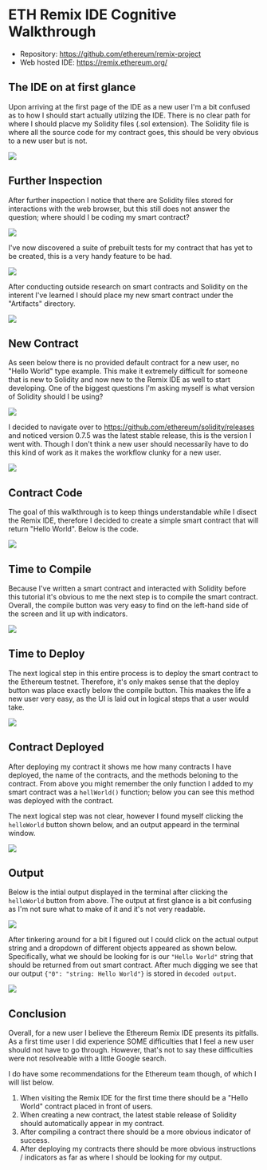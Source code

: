 # ETH Remix IDE Cognitive Walkthrough

- Repository: https://github.com/ethereum/remix-project
- Web hosted IDE: https://remix.ethereum.org/

## The IDE on at first glance

Upon arriving at the first page of the IDE as a new user I'm a bit confused as to how I should start actually utilzing the IDE. There is no clear path for where I should placve my Solidity files (.sol extension). The Solidity file is where all the source code for my contract goes, this should be very obvious to a new user but is not.

![](RemxiFirstGlance.PNG)

## Further Inspection

After further inspection I notice that there are Solidity files stored for interactions with the web browser, but this still does not answer the question; where should I be coding my smart contract?

![](Remix1.PNG)  

I've now discovered a suite of prebuilt tests for my contract that has yet to be created, this is a very handy feature to be had.

![](Remix2.PNG)  

After conducting outside research on smart contracts and Solidity on the interent I've learned I should place my new smart contract under the "Artifacts" directory.

![](Remix3.PNG)  

## New Contract

As seen below there is no provided default contract for a new user, no "Hello World" type example. This make it extremely difficult for someone that is new to Solidity and now new to the Remix IDE as well to start developing. One of the biggest questions I'm asking myself is what version of Solidity should I be using? 

![](Remix4.1.PNG)  

I decided to navigate over to https://github.com/ethereum/solidity/releases and noticed version 0.7.5 was the latest stable release, this is the version I went with. Though I don't think a new user should necessarily have to do this kind of work as it makes the workflow clunky for a new user.

![](Remix5.PNG)  

## Contract Code

The goal of this walkthrough is to keep things understandable while I disect the Remix IDE, therefore I decided to create a simple smart contract that will return "Hello World". Below is the code.

![](Remix6.1.PNG)  

## Time to Compile

Because I've written a smart contract and interacted with Solidity before this tutorial it's obvious to me the next step is to compile the smart contract. Overall, the compile button was very easy to find on the left-hand side of the screen and lit up with indicators.

![](Remix7.PNG)  

## Time to Deploy

The next logical step in this entire process is to deploy the smart contract to the Ethereum testnet. Therefore, it's only makes sense that the deploy button was place exactly below the compile button. This maakes the life a new user very easy, as the UI is laid out in logical steps that a user would take.

![](Remix8.PNG)  

## Contract Deployed

After deploying my contract it shows me how many contracts I have deployed, the name of the contracts, and the methods beloning to the contract. From above you might remember the only function I added to my smart contract was a `hellWorld()` function; below you can see this method was deployed with the contract.

The next logical step was not clear, however I found myself clicking the `helloWorld` button shown below, and an output appeard in the terminal window.

![](Remix9.PNG)  

## Output

Below is the intial output displayed in the terminal after clicking the `helloWorld` button from above. The output at first glance is a bit confusing as I'm not sure what to make of it and it's not very readable.

![](Remix10.PNG)

After tinkering around for a bit I figured out I could click on the actual output string and a dropdown of different objects appeared as shown below. Specifically, what we should be looking for is our `"Hello World"` string that should be returned from out smart contract. After much digging we see that our output `{"0": "string: Hello World"}` is stored in `decoded output`.

![](Remix11.PNG)

## Conclusion

Overall, for a new user I believe the Ethereum Remix IDE presents its pitfalls. As a first time user I did experience SOME difficulties that I feel a new user should not have to go through. However, that's not to say these difficulties were not resolveable with a little Google search.

I do have some recommendations for the Ethereum team though, of which I will list below.

1. When visiting the Remix IDE for the first time there should be a "Hello World" contract placed in front of users.
2. When creating a new contract, the latest stable release of Solidity should automatically appear in my contract.
3. After compiling a contract there should be a more obvious indicator of success.
4. After deploying my contracts there should be more obvious instructions / indicators as far as where I should be looking for my output.
